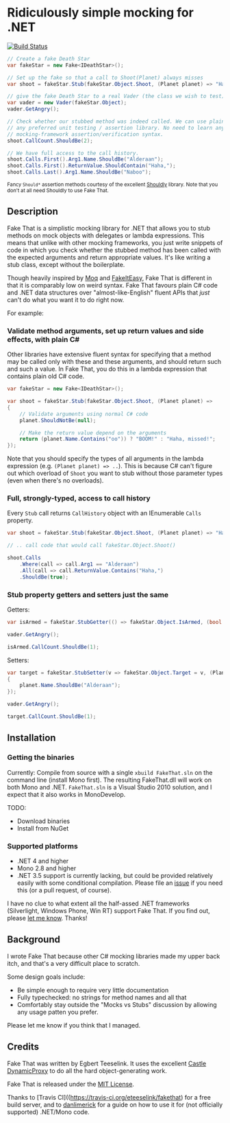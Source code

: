 Ridiculously simple mocking for .NET
====================================

[![Build Status](https://travis-ci.org/eteeselink/fakethat.png)](https://travis-ci.org/eteeselink/fakethat)

``` c#
// Create a fake Death Star
var fakeStar = new Fake<IDeathStar>();

// Set up the fake so that a call to Shoot(Planet) always misses
var shoot = fakeStar.Stub(fakeStar.Object.Shoot, (Planet planet) => "Haha, missed!");

// give the fake Death Star to a real Vader (the class we wish to test)
var vader = new Vader(fakeStar.Object);
vader.GetAngry();

// Check whether our stubbed method was indeed called. We can use plain LINQ and
// any preferred unit testing / assertion library. No need to learn any special 
// mocking-framework assertion/verification syntax.
shoot.CallCount.ShouldBe(2);

// We have full access to the call history.
shoot.Calls.First().Arg1.Name.ShouldBe("Alderaan");
shoot.Calls.First().ReturnValue.ShouldContain("Haha,");
shoot.Calls.Last().Arg1.Name.ShouldBe("Naboo");
```
<sup>Fancy `Should*` assertion methods courtesy of the excellent [Shouldly](http://shouldly.github.io/) library. Note that you don't at all need Shouldly to use Fake That.</sup>

Description
-----------

Fake That is a simplistic mocking library for .NET that allows you to stub methods on mock objects with delegates or lambda expressions. 
This means that unlike with other mocking frameworks, 
you just write snippets of code in which you check whether the stubbed method has been called with the expected arguments and return appropriate values. 
It's like writing a stub class, except without the boilerplate.

Though heavily inspired by [Moq](http://code.google.com/p/moq/) and [FakeItEasy](https://github.com/FakeItEasy/FakeItEasy), 
Fake That is different in that it is comparably low on weird syntax.
Fake That favours plain C# code and .NET data structures over "almost-like-English" fluent APIs that *just* can't do what you want it to do right now.

For example:

### Validate method arguments, set up return values and side effects, with plain C# 

Other libraries have extensive fluent syntax for specifying that a method may be called
only with these and these arguments, and should return such and such a value. 
In Fake That, you do this in a lambda expression that contains plain old C# code.

``` c#
var fakeStar = new Fake<IDeathStar>();

var shoot = fakeStar.Stub(fakeStar.Object.Shoot, (Planet planet) =>
{
    // Validate arguments using normal C# code
    planet.ShouldNotBe(null);

    // Make the return value depend on the arguments
    return (planet.Name.Contains("oo")) ? "BOOM!" : "Haha, missed!";
});
```

Note that you should specify the types of all arguments in the lambda expression (e.g. `(Planet planet) => ..`).
This is because C# can't figure out which overload of `Shoot` you want to stub without those parameter types
(even when there's no overloads).

### Full, strongly-typed, access to call history

Every `Stub` call returns `CallHistory` object with an IEnumerable `Calls` property.

``` c#
var shoot = fakeStar.Stub(fakeStar.Object.Shoot, (Planet planet) => "Haha, missed!");

// .. call code that would call fakeStar.Object.Shoot()

shoot.Calls
	.Where(call => call.Arg1 == "Alderaan")
	.All(call => call.ReturnValue.Contains("Haha,")
	.ShouldBe(true);
```

### Stub property getters and setters just the same

Getters:

``` c#
var isArmed = fakeStar.StubGetter(() => fakeStar.Object.IsArmed, (bool armed) => true);

vader.GetAngry();

isArmed.CallCount.ShouldBe(1);
```

Setters:

``` c#
var target = fakeStar.StubSetter(v => fakeStar.Object.Target = v, (Planet planet) => 
{
    planet.Name.ShouldBe("Alderaan");
});

vader.GetAngry();

target.CallCount.ShouldBe(1);
```


Installation
------------

### Getting the binaries

Currently: Compile from source with a single `xbuild FakeThat.sln` on the command line (install Mono first).
The resulting FakeThat.dll will work on both Mono and .NET.
`FakeThat.sln` is a Visual Studio 2010 solution, and I expect that it also works in MonoDevelop.

TODO:
* Download binaries
* Install from NuGet

### Supported platforms

* .NET 4 and higher
* Mono 2.8 and higher
* .NET 3.5 support is currently lacking, 
  but could be provided relatively easily with some conditional compilation. 
  Please file an [issue](./issues) if you need this (or a pull request, of course).

I have no clue to what extent all the half-assed .NET frameworks (Silverlight, Windows Phone, Win RT) support Fake That.
If you find out, please [let me know](./issues). Thanks!


Background
---------
I wrote Fake That because other C# mocking libraries made my upper back itch, 
and that's a very difficult place to scratch. 

Some design goals include:
* Be simple enough to require very little documentation
* Fully typechecked: no strings for method names and all that
* Comfortably stay outside the "Mocks vs Stubs" discussion by allowing any usage patten you prefer.

Please let me know if you think that I managed.


Credits
-------

Fake That was written by Egbert Teeselink. It uses the excellent <a href="http://www.castleproject.org/dynamicproxy/index.html">Castle DynamicProxy</a> to do all the hard object-generating work.

Fake That is released under the <a href="http://creativecommons.org/licenses/MIT/">MIT License</a>.

Thanks to [Travis CI]((https://travis-ci.org/eteeselink/fakethat) for a free build server, and to [danlimerick](http://danlimerick.wordpress.com/2013/02/03/build-your-open-source-net-project-on-travis-ci/) 
for a guide on how to use it for (not officially supported) .NET/Mono code.
